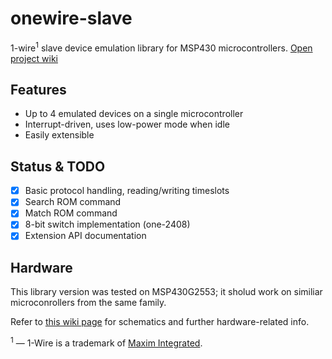 # onewire-slave
1-wire<sup>1</sup> slave device emulation library for MSP430 microcontrollers. [Open project wiki](https://github.com/resetnow/one-slave/wiki/)

## Features

* Up to 4 emulated devices on a single microcontroller
* Interrupt-driven, uses low-power mode when idle
* Easily extensible

## Status & TODO

- [x] Basic protocol handling, reading/writing timeslots
- [x] Search ROM command
- [x] Match ROM command
- [x] 8-bit switch implementation (one-2408)
- [x] Extension API documentation

## Hardware

This library version was tested on MSP430G2553; it sholud work on similiar microconrollers from the same family.

Refer to [this wiki page](https://github.com/resetnow/one-slave/wiki/Schematics) for schematics and further hardware-related info.

<sup>1</sup> — 1-Wire is a trademark of [Maxim Integrated](http://www.maxim-ic.com).

